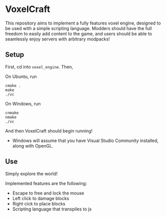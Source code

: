 # VoxelCraft

This repository aims to implement a fully features voxel engine, designed to be used with a simple scripting language. Modders should have the full freedom to easily add content to the game, and users should be able to seamlessly enjoy servers with arbitrary modpacks!

## Setup

First, cd into `voxel_engine`. Then,

On Ubuntu, run

```./setup
cmake .
make
./vc
```

On Windows, run

```setup
cnmake
nmake
./vc
```

And then VoxelCraft should begin running!

- Windows will assume that you have Visual Studio Community installed, along with OpenGL.

## Use

Simply explore the world!

Implemented features are the following:
- Escape to free and lock the mouse
- Left click to damage blocks
- Right cick to place blocks
- Scripting language that transpiles to js
